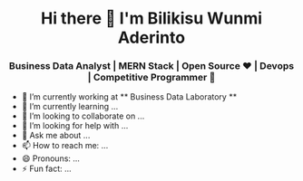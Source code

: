 <h1 align="center"> Hi there 👋 I'm Bilikisu Wunmi Aderinto</h1>
<h3 align="center"> Business Data Analyst | MERN Stack | Open Source ♥ | Devops | Competitive Programmer  🚀</h3>

- :office: I’m currently working at ** Business Data Laboratory **
- 🌱 I’m currently learning ...
- 👯 I’m looking to collaborate on ...
- 🤔 I’m looking for help with ...
- 💬 Ask me about ...
- 📫 How to reach me: ...
- 😄 Pronouns: ...
- ⚡ Fun fact: ...
